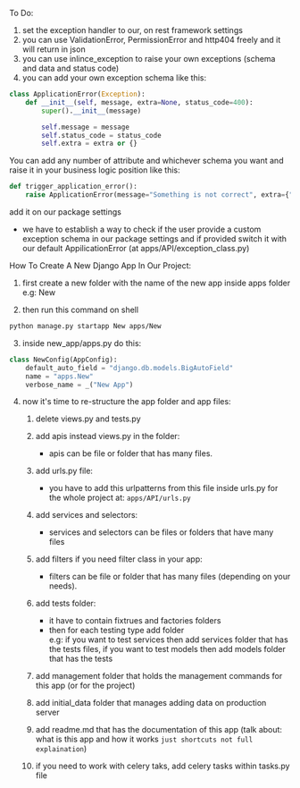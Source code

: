To Do:
1. set the exception handler to our, on rest framework settings
2. you can use ValidationError, PermissionError and http404 freely and it will return in json
3. you can use inlince_exception to raise your own exceptions (schema and data and status code)
4. you can add your own exception schema like this:</br>
```py
class ApplicationError(Exception):
    def __init__(self, message, extra=None, status_code=400):
        super().__init__(message)

        self.message = message
        self.status_code = status_code
        self.extra = extra or {}
```
You can add any number of attribute and whichever schema you want
and raise it in your business logic position like this:
```py
def trigger_application_error():
    raise ApplicationError(message="Something is not correct", extra={"type": "RANDOM"})
```
add it on our package settings

* we have to establish a way to check if the user provide a custom exception schema in our package settings and if provided switch it with our default AppilicationError (at apps/API/exception_class.py)

How To Create A New Django App In Our Project:

1. first create a new folder with the name of the new app inside apps folder</br>
e.g: New

2. then run this command on shell</br>
```bash
python manage.py startapp New apps/New
```

3. inside new_app/apps.py do this:</br>
```py
class NewConfig(AppConfig):
    default_auto_field = "django.db.models.BigAutoField"
    name = "apps.New"
    verbose_name = _("New App")
```

4. now it's time to re-structure the app folder and app files:
    1. delete views.py and tests.py
    2. add apis instead views.py in the folder:
        * apis can be file or folder that has many files.
    3. add urls.py file:
        * you have to add this urlpatterns from this file inside urls.py for the whole project at: `apps/API/urls.py`
    4. add services and selectors:
        * services and selectors can be files or folders that have many files
    
    5. add filters if you need filter class in your app:
        * filters can be file or folder that has many files (depending on your needs).
    6. add tests folder:
        * it have to contain fixtrues and factories folders
        * then for each testing type add folder</br>
        e.g: if you want to test services then add services folder that has the tests files, if you want to test models then add models folder that has the tests
    7. add management folder that holds the management commands for this app (or for the project)
    8. add initial_data folder that manages adding data on production server
    9. add readme.md that has the documentation of this app (talk about: what is this app and how it works `just shortcuts not full explaination`)
    10. if you need to work with celery taks, add celery tasks within tasks.py file

